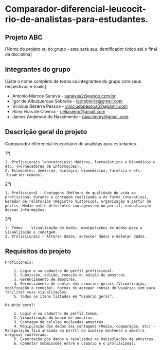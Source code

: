 # Comparador-diferencial-leucocit-rio-de-analistas-para-estudantes.

## Projeto ABC 
[Nome do projeto ou do grupo - este será seu identificador único até o final da disciplina]


## Integrantes do grupo 
[Liste o nome completo de todos os integrantes do grupo com seus respectivos e-mails]

 * Antonio Marcos Saraiva  - saraivas2@yahoo.com.br
 * Igor de Albuquerque Sobreira - igorsbreira@gmail.com
 * Vinícius Bezerra Pessoa - viniciusbpessoa02@gamil.com
 * Rony Elias de Oliveira - r.eliasemp@gmail.com
 * James Anderson do Nascimento - nascjimmy@gmail.com

## Descrição geral do projeto 

Comparador diferencial leucocitário de analistas para estudantes.

1º)

    1. Profissionais laboratoriais: Médicos, farmacêuticos e biomédicos e etc. (Fornecedores de informações).
    2. Estudantes: medicina, biologia, biomedicina, farmácia e etc. (Usuários comuns).

2º) 

    1. Profissional - Contagens (Melhora de qualidade de vida ao profissional durante a contagem realizando-a de forma interativa), 
    Gerador de relatórios (Registro histórico), organização a partir de perfis, Media entre diferentes contagens em um perfil, visualização dessas informações.

3º)

    1. Todos -  Visualização de dados, manipulações de dados para a visualização e conatgem.
    2. Profissionais - Alterar dados, acrescer dados e deletar dados.

## Requisitos do projeto

    Proficionais:

        1. Login e ou cadastro de perfil profissional.
        2. Submissão, adição, remoção ou edição de amostras.
        3. Gerenciamento de amostras.
        4. Gerenciamento de contas dos usuarios gerais (Visualisação, modificação e remoção), Formas de agrupar contas de Usuários com para facilitar suas visualizações.
        5. Todos os itens listados em “Usuário geral”.

    Usuário geral:

        1. Login e ou cadastro de perfil Comum.
        2. Visualização do banco de amostras.
        3. Contagem de celulas nucleadas amostras.
        4. Manipulação dos dados das contagens (Media, comparação, etc) - Manipulação fica anexada ao perfil do usuário mantendo a amostra original inalterada.
        5. Exportação dos dados e resultados de manipulações de amostras.
        6. Comentar submissões entre o usuario e o profissional.
